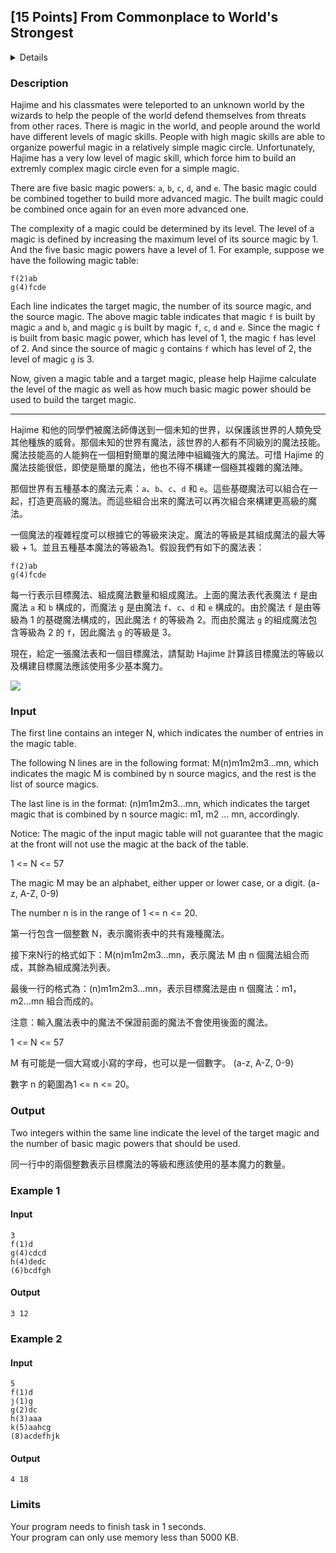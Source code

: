 ## [15 Points] From Commonplace to World's Strongest
<details>
<summary>Details</summary>

Level: Hard  
Tags: If/else, Basic Types, Array, Recursive  
Problem ID: [dq8A46B9Qm88](https://ckj.imslab.org/#/problems/dq8A46B9Qm88)  
</details>

### Description
Hajime and his classmates were teleported to an unknown world by the wizards to help the people of the world defend themselves from threats from other races. There is magic in the world, and people around the world have different levels of magic skills. People with high magic skills are able to organize powerful magic in a relatively simple magic circle. Unfortunately, Hajime has a very low level of magic skill, which force him to build an extremly complex magic circle even for a simple magic.

There are five basic magic powers: `a`, `b`, `c`, `d`, and `e`. The basic magic could be combined together to build more advanced magic. The built magic could be combined once again for an even more advanced one.

The complexity of a magic could be determined by its level. The level of a magic is defined by increasing the maximum level of its source magic by 1. And the five basic magic powers have a level of 1. For example, suppose we have the following magic table:


```
f(2)ab
g(4)fcde
```
Each line indicates the target magic, the number of its source magic, and the source magic. The above magic table indicates that magic `f` is built by magic `a` and `b`, and magic `g` is built by magic `f`, `c`, `d` and `e`. Since the magic `f` is built from basic magic power, which has level of 1, the magic `f` has level of 2. And since the source of magic `g` contains `f` which has level of 2, the level of magic `g` is 3.

Now, given a magic table and a target magic, please help Hajime calculate the level of the magic as well as how much basic magic power should be used to build the target magic.



---

Hajime 和他的同學們被魔法師傳送到一個未知的世界，以保護該世界的人類免受其他種族的威脅。那個未知的世界有魔法，該世界的人都有不同級別的魔法技能。魔法技能高的人能夠在一個相對簡單的魔法陣中組織強大的魔法。可惜 Hajime 的魔法技能很低，即使是簡單的魔法，他也不得不構建一個極其複雜的魔法陣。

那個世界有五種基本的魔法元素：`a`、`b`、`c`、`d` 和 `e`。這些基礎魔法可以組合在一起，打造更高級的魔法。而這些組合出來的魔法可以再次組合來構建更高級的魔法。

一個魔法的複雜程度可以根據它的等級來決定。魔法的等級是其組成魔法的最大等級 + 1。並且五種基本魔法的等級為1。假設我們有如下的魔法表：


```
f(2)ab
g(4)fcde
```
每一行表示目標魔法、組成魔法數量和組成魔法。上面的魔法表代表魔法 `f` 是由魔法 `a` 和 `b` 構成的，而魔法 `g` 是由魔法 `f`、`c`、`d` 和 `e` 構成的。由於魔法 `f` 是由等級為 1 的基礎魔法構成的，因此魔法 `f` 的等級為 2。而由於魔法 `g` 的組成魔法包含等級為 2 的 `f`，因此魔法 `g` 的等級是 3。

現在，給定一張魔法表和一個目標魔法，請幫助 Hajime 計算該目標魔法的等級以及構建目標魔法應該使用多少基本魔力。

![](https://i.pinimg.com/originals/90/ac/55/90ac5552708b77662ecba016ead60e4d.gif)




### Input
The first line contains an integer N, which indicates the number of entries in the magic table.
The following N lines are in the following format: M(n)m1m2m3...mn, which indicates the magic M is combined by n source magics, and the rest is the list of source magics.
The last line is in the format: (n)m1m2m3...mn, which indicates the target magic that is combined by n source magic: m1, m2 ... mn, accordingly.

Notice: The magic of the input magic table will not guarantee that the magic at the front will not use the magic at the back of the table.

1 <= N <= 57
The magic M may be an alphabet, either upper or lower case, or a digit. (a-z, A-Z, 0-9)
The number n is in the range of 1 <= n <= 20.

第一行包含一個整數 N，表示魔術表中的共有幾種魔法。
接下來N行的格式如下：M(n)m1m2m3...mn，表示魔法 M 由 n 個魔法組合而成，其餘為組成魔法列表。
最後一行的格式為：(n)m1m2m3...mn，表示目標魔法是由 n 個魔法：m1，m2...mn 組合而成的。

注意：輸入魔法表中的魔法不保證前面的魔法不會使用後面的魔法。

1 <= N <= 57
M 有可能是一個大寫或小寫的字母，也可以是一個數字。 (a-z, A-Z, 0-9)
數字 n 的範圍為1 <= n <= 20。
### Output
Two integers within the same line indicate the level of the target magic and the number of basic magic powers that should be used.

同一行中的兩個整數表示目標魔法的等級和應該使用的基本魔力的數量。

### Example 1
#### Input
```
3
f(1)d
g(4)cdcd
h(4)dedc
(6)bcdfgh
```
#### Output
```
3 12
```

### Example 2
#### Input
```
5
f(1)d
j(1)g
g(2)dc
h(3)aaa
k(5)aahcg
(8)acdefhjk
```
#### Output
```
4 18
```

### Limits
Your program needs to finish task in 1 seconds.  
Your program can only use memory less than 5000 KB.  
